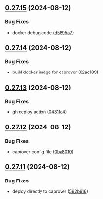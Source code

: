 ## [0.27.15](https://github.com/EddieHubCommunity/HealthCheck/compare/v0.27.14...v0.27.15) (2024-08-12)


### Bug Fixes

* docker debug code ([d5895a7](https://github.com/EddieHubCommunity/HealthCheck/commit/d5895a7b6141b3c81940f2c5c86490c8a0dc63f0))



## [0.27.14](https://github.com/EddieHubCommunity/HealthCheck/compare/v0.27.13...v0.27.14) (2024-08-12)


### Bug Fixes

* build docker image for caprover ([02ac109](https://github.com/EddieHubCommunity/HealthCheck/commit/02ac109c92f350a81a42f1969fa007bb3989d31c))



## [0.27.13](https://github.com/EddieHubCommunity/HealthCheck/compare/v0.27.12...v0.27.13) (2024-08-12)


### Bug Fixes

* gh deploy action ([0431fd4](https://github.com/EddieHubCommunity/HealthCheck/commit/0431fd4acde8d39e1348bd1bb1f2d13e2f4a2ef0))



## [0.27.12](https://github.com/EddieHubCommunity/HealthCheck/compare/v0.27.11...v0.27.12) (2024-08-12)


### Bug Fixes

* caprover config file ([0ba8010](https://github.com/EddieHubCommunity/HealthCheck/commit/0ba8010485962ad625136c7e841c1ff71d771681))



## [0.27.11](https://github.com/EddieHubCommunity/HealthCheck/compare/v0.27.10...v0.27.11) (2024-08-12)


### Bug Fixes

* deploy directly to caprover ([592b916](https://github.com/EddieHubCommunity/HealthCheck/commit/592b916d0de92432fa41e1a49c353204435b2d9c))



